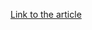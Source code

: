 [Link to the article](https://www.proofpoint.com/us/threat-insight/post/operation-rat-cook-chinese-apt-actors-use-fake-game-thrones-leaks-lures)
